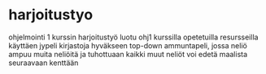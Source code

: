 # harjoitustyo
ohjelmointi 1 kurssin harjoitustyö
luotu ohj1 kurssilla opetetuilla resursseilla käyttäen jypeli kirjastoja hyväkseen
top-down ammuntapeli, jossa neliö ampuu muita neliöitä ja tuhottuaan kaikki muut neliöt voi edetä maalista seuraavaan kenttään
